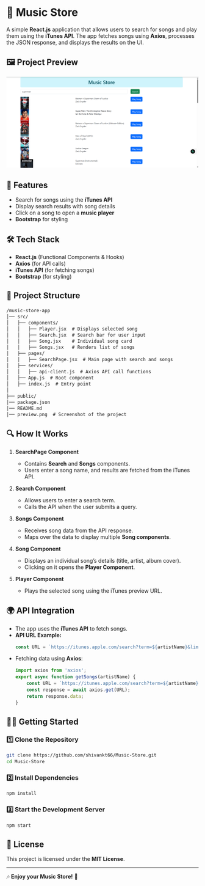 # 🎵 Music Store

A simple **React.js** application that allows users to search for songs and play them using the **iTunes API**. The app fetches songs using **Axios**, processes the JSON response, and displays the results on the UI.

## 🖼️ Project Preview
![Music Store Preview](preview.png)

## 🚀 Features
- Search for songs using the **iTunes API**
- Display search results with song details
- Click on a song to open a **music player**
- **Bootstrap** for styling

## 🛠️ Tech Stack
- **React.js** (Functional Components & Hooks)
- **Axios** (for API calls)
- **iTunes API** (for fetching songs)
- **Bootstrap** (for styling)

## 📂 Project Structure
```
/music-store-app
│── src/
│   ├── components/
│   │   ├── Player.jsx  # Displays selected song
│   │   ├── Search.jsx  # Search bar for user input
│   │   ├── Song.jsx    # Individual song card
│   │   ├── Songs.jsx   # Renders list of songs
│   ├── pages/
│   │   ├── SearchPage.jsx  # Main page with search and songs
│   ├── services/
│   │   ├── api-client.js  # Axios API call functions
│   ├── App.js  # Root component
│   ├── index.js  # Entry point
│
├── public/
│── package.json
│── README.md
│── preview.png  # Screenshot of the project
```

## 🔍 How It Works
1. **SearchPage Component**
   - Contains **Search** and **Songs** components.
   - Users enter a song name, and results are fetched from the iTunes API.

2. **Search Component**
   - Allows users to enter a search term.
   - Calls the API when the user submits a query.

3. **Songs Component**
   - Receives song data from the API response.
   - Maps over the data to display multiple **Song components**.

4. **Song Component**
   - Displays an individual song’s details (title, artist, album cover).
   - Clicking on it opens the **Player Component**.

5. **Player Component**
   - Plays the selected song using the iTunes preview URL.

## 🌍 API Integration
- The app uses the **iTunes API** to fetch songs.
- **API URL Example:**
  ```js
  const URL = `https://itunes.apple.com/search?term=${artistName}&limit=25`;
  ```
- Fetching data using **Axios**:
  ```js
  import axios from 'axios';
  export async function getSongs(artistName) {
      const URL = `https://itunes.apple.com/search?term=${artistName}&limit=25`;
      const response = await axios.get(URL);
      return response.data;
  }
  ```

## 🏃‍♂️ Getting Started
### **1️⃣ Clone the Repository**
```sh
git clone https://github.com/shivankt66/Music-Store.git
cd Music-Store
```

### **2️⃣ Install Dependencies**
```sh
npm install
```

### **3️⃣ Start the Development Server**
```sh
npm start
```

## 📜 License
This project is licensed under the **MIT License**.

---
🎶 **Enjoy your Music Store!** 🚀

